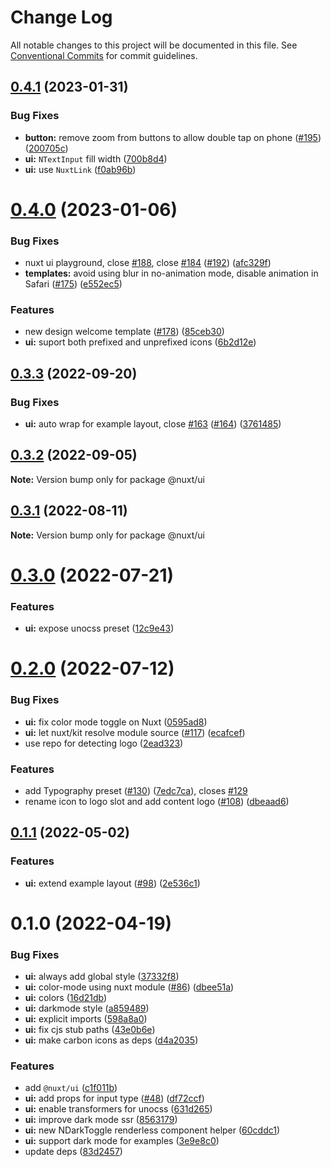 # Change Log

All notable changes to this project will be documented in this file.
See [Conventional Commits](https://conventionalcommits.org) for commit guidelines.

## [0.4.1](https://github.com/nuxt/ui/compare/@nuxt/ui@0.4.0...@nuxt/ui@0.4.1) (2023-01-31)


### Bug Fixes

* **button:** remove zoom from buttons to allow double tap on phone ([#195](https://github.com/nuxt/ui/issues/195)) ([200705c](https://github.com/nuxt/ui/commit/200705c6f6801619069d1e81e4c9403c0731effa))
* **ui:** `NTextInput` fill width ([700b8d4](https://github.com/nuxt/ui/commit/700b8d486de1e6d020400fce94583bee25b2ed2b))
* **ui:** use `NuxtLink` ([f0ab96b](https://github.com/nuxt/ui/commit/f0ab96bdef5c7e97dc8de7c60de57e9e1be220f7))





# [0.4.0](https://github.com/nuxt/ui/compare/@nuxt/ui@0.3.3...@nuxt/ui@0.4.0) (2023-01-06)


### Bug Fixes

* nuxt ui playground, close [#188](https://github.com/nuxt/ui/issues/188), close [#184](https://github.com/nuxt/ui/issues/184) ([#192](https://github.com/nuxt/ui/issues/192)) ([afc329f](https://github.com/nuxt/ui/commit/afc329f4a65532273f6ea3a4d5dbbc1bfa0644b5))
* **templates:** avoid using blur in no-animation mode, disable animation in Safari ([#175](https://github.com/nuxt/ui/issues/175)) ([e552ec5](https://github.com/nuxt/ui/commit/e552ec53478d1b310f2aac6aac552777d00c16f7))


### Features

* new design welcome template ([#178](https://github.com/nuxt/ui/issues/178)) ([85ceb30](https://github.com/nuxt/ui/commit/85ceb30301a58094e9ae4a6556e086dec245a3fb))
* **ui:** suport both prefixed and unprefixed icons ([6b2d12e](https://github.com/nuxt/ui/commit/6b2d12e8ea6d2ad601bb58351579740e620ae0eb))





## [0.3.3](https://github.com/nuxt/ui/compare/@nuxt/ui@0.3.2...@nuxt/ui@0.3.3) (2022-09-20)


### Bug Fixes

* **ui:** auto wrap for example layout, close [#163](https://github.com/nuxt/ui/issues/163) ([#164](https://github.com/nuxt/ui/issues/164)) ([3761485](https://github.com/nuxt/ui/commit/37614856d3816f520a48734c6679be1a79600407))





## [0.3.2](https://github.com/nuxt/ui/compare/@nuxt/ui@0.3.1...@nuxt/ui@0.3.2) (2022-09-05)

**Note:** Version bump only for package @nuxt/ui





## [0.3.1](https://github.com/nuxt/ui/compare/@nuxt/ui@0.3.0...@nuxt/ui@0.3.1) (2022-08-11)

**Note:** Version bump only for package @nuxt/ui





# [0.3.0](https://github.com/nuxt/ui/compare/@nuxt/ui@0.2.0...@nuxt/ui@0.3.0) (2022-07-21)


### Features

* **ui:** expose unocss preset ([12c9e43](https://github.com/nuxt/ui/commit/12c9e43ae05a567aafe9891130e369494b62aa96))





# [0.2.0](https://github.com/nuxt/ui/compare/@nuxt/ui@0.1.1...@nuxt/ui@0.2.0) (2022-07-12)


### Bug Fixes

* **ui:** fix color mode toggle on Nuxt ([0595ad8](https://github.com/nuxt/ui/commit/0595ad82139fdd3ae054e0ce358cb345448f7d98))
* **ui:** let nuxt/kit resolve module source ([#117](https://github.com/nuxt/ui/issues/117)) ([ecafcef](https://github.com/nuxt/ui/commit/ecafcef782f96fd6520cce048faee0b74404b4ce))
* use repo for detecting logo ([2ead323](https://github.com/nuxt/ui/commit/2ead3237aa1b8cd747aa23602f5c4cd25bf8a2f7))


### Features

* add Typography preset ([#130](https://github.com/nuxt/ui/issues/130)) ([7edc7ca](https://github.com/nuxt/ui/commit/7edc7ca536eb19d87047dcccf9089694bb21a5f8)), closes [#129](https://github.com/nuxt/ui/issues/129)
* rename icon to logo slot and add content logo ([#108](https://github.com/nuxt/ui/issues/108)) ([dbeaad6](https://github.com/nuxt/ui/commit/dbeaad6793ee08b8c41660165fac252e733fe5fc))





## [0.1.1](https://github.com/nuxt/ui/compare/@nuxt/ui@0.1.0...@nuxt/ui@0.1.1) (2022-05-02)


### Features

* **ui:** extend example layout ([#98](https://github.com/nuxt/ui/issues/98)) ([2e536c1](https://github.com/nuxt/ui/commit/2e536c164974282658b5f78a983fc30a123bfa7c))





# 0.1.0 (2022-04-19)


### Bug Fixes

* **ui:** always add global style ([37332f8](https://github.com/nuxt/ui/commit/37332f8669f02257740baec6e3131fdca6a589b9))
* **ui:** color-mode using nuxt module ([#86](https://github.com/nuxt/ui/issues/86)) ([dbee51a](https://github.com/nuxt/ui/commit/dbee51abe69b2924cba1e09b630235008d347789))
* **ui:** colors ([16d21db](https://github.com/nuxt/ui/commit/16d21dbfb7fc30b7b429f2d52bf71425c0e0dcf5))
* **ui:** darkmode style ([a859489](https://github.com/nuxt/ui/commit/a859489036be3a9783733cb31d8609e60dd30928))
* **ui:** explicit imports ([598a8a0](https://github.com/nuxt/ui/commit/598a8a0f7f0faa341d2cb391b74aa040c3430b55))
* **ui:** fix cjs stub paths ([43e0b6e](https://github.com/nuxt/ui/commit/43e0b6e411d256314d879ba14706987968a1d62a))
* **ui:** make carbon icons as deps ([d4a2035](https://github.com/nuxt/ui/commit/d4a203552513abedd60ed4d3e53b297268bf0872))


### Features

* add `@nuxt/ui` ([c1f011b](https://github.com/nuxt/ui/commit/c1f011bebba38e28f5c38cbf69efaeb5f8d766b1))
* **ui:** add props for input type ([#48](https://github.com/nuxt/ui/issues/48)) ([df72ccf](https://github.com/nuxt/ui/commit/df72ccf626d72833ad4ec960956f2d2e662d6173))
* **ui:** enable transformers for unocss ([631d265](https://github.com/nuxt/ui/commit/631d2655f0469286fd17b6ea39dbb0650571b156))
* **ui:** improve dark mode ssr ([8563179](https://github.com/nuxt/ui/commit/8563179107677c7ebad5553c1d76bd6a6c38113f))
* **ui:** new NDarkToggle renderless component helper ([60cddc1](https://github.com/nuxt/ui/commit/60cddc15e1e68dcbb773f94c114194603d936280))
* **ui:** support dark mode for examples ([3e9e8c0](https://github.com/nuxt/ui/commit/3e9e8c056697b1874004064391f8b8267aa59d9b))
* update deps ([83d2457](https://github.com/nuxt/ui/commit/83d245724d7148d5e5469a36ffa86f1d85282e2e))
